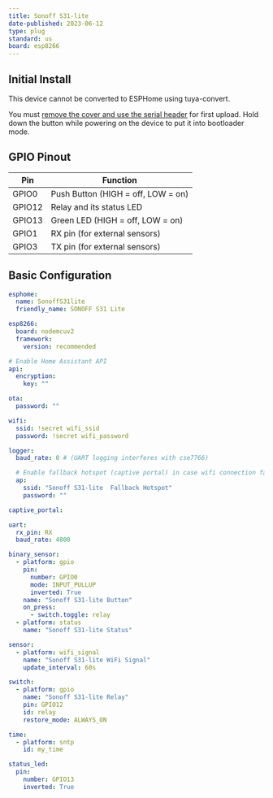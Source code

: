 ```yaml
---
title: Sonoff S31-lite
date-published: 2023-06-12
type: plug
standard: us
board: esp8266
---
```


## Initial Install

This device cannot be converted to ESPHome using tuya-convert.

You must [remove the cover and use the serial header](https://www.adventurousway.com/blog/sonoff-s31) for first upload. Hold down the button while powering on the device to put it into bootloader mode.

## GPIO Pinout

| Pin    | Function                           |
| ------ | ---------------------------------- |
| GPIO0  | Push Button (HIGH = off, LOW = on) |
| GPIO12 | Relay and its status LED           |
| GPIO13 | Green LED (HIGH = off, LOW = on)   |
| GPIO1  | RX pin (for external sensors)      |
| GPIO3  | TX pin (for external sensors)      |

## Basic Configuration

```yaml
esphome:
  name: SonoffS31lite
  friendly_name: SONOFF S31 Lite

esp8266:
  board: nodemcuv2
  framework:
    version: recommended

# Enable Home Assistant API
api:
  encryption:
    key: ""

ota:
  password: ""

wifi:
  ssid: !secret wifi_ssid
  password: !secret wifi_password

logger:
  baud_rate: 0 # (UART logging interferes with cse7766)

  # Enable fallback hotspot (captive portal) in case wifi connection fails
  ap:
    ssid: "Sonoff S31-lite  Fallback Hotspot"
    password: ""

captive_portal:

uart:
  rx_pin: RX
  baud_rate: 4800

binary_sensor:
  - platform: gpio
    pin:
      number: GPIO0
      mode: INPUT_PULLUP
      inverted: True
    name: "Sonoff S31-lite Button"
    on_press:
      - switch.toggle: relay
  - platform: status
    name: "Sonoff S31-lite Status"

sensor:
  - platform: wifi_signal
    name: "Sonoff S31-lite WiFi Signal"
    update_interval: 60s

switch:
  - platform: gpio
    name: "Sonoff S31-lite Relay"
    pin: GPIO12
    id: relay
    restore_mode: ALWAYS_ON

time:
  - platform: sntp
    id: my_time

status_led:
  pin:
    number: GPIO13
    inverted: True
```

